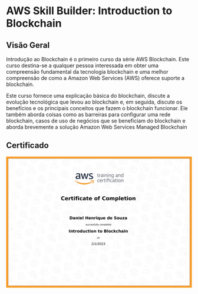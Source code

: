 # AWS Skill Builder: Introduction to Blockchain

Visão Geral
---

Introdução ao Blockchain é o primeiro curso da série AWS Blockchain. Este curso destina-se a qualquer pessoa interessada em obter uma compreensão fundamental da tecnologia blockchain e uma melhor compreensão de como a Amazon Web Services (AWS) oferece suporte a blockchain.

Este curso fornece uma explicação básica do blockchain, discute a evolução tecnológica que levou ao blockchain e, em seguida, discute os benefícios e os principais conceitos que fazem o blockchain funcionar. Ele também aborda coisas como as barreiras para configurar uma rede blockchain, casos de uso de negócios que se beneficiam do blockchain e aborda brevemente a solução Amazon Web Services Managed Blockchain

## Certificado

![Certificado](../assets/Certificates/AWS%20-%20Introduction%20to%20Blockchain.png)